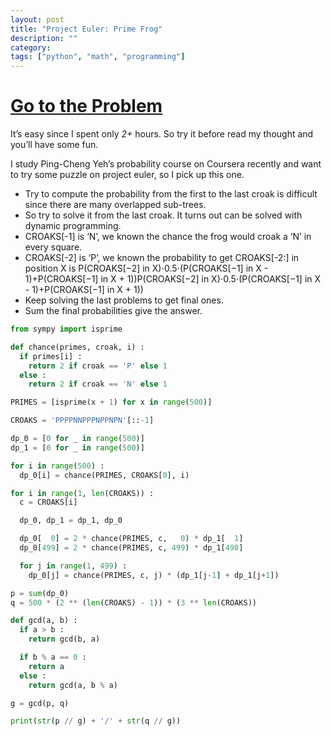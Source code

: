 ```yaml
---
layout: post
title: "Project Euler: Prime Frog"
description: ""
category:
tags: ["python", "math", "programming"]
---
```


# [Go to the Problem](https://projecteuler.net/problem=329)

It’s easy since I spent only *2+* hours. So try it before read my thought and you’ll have some fun.

I study Ping-Cheng Yeh’s probability course on Coursera recently and want to try some puzzle on project euler, so I pick up this one.

* Try to compute the probability from the first to the last croak is difficult since there are many overlapped sub-trees.
* So try to solve it from the last croak. It turns out can be solved with dynamic programming.
* CROAKS[-1] is ‘N’, we known the chance the frog would croak a ‘N’ in every square.
* CROAKS[-2] is ‘P’, we known the probability to get CROAKS[-2:] in position X is P(CROAKS[−2] in X)⋅0.5⋅(P(CROAKS[−1] in X - 1)+P(CROAKS[−1] in X + 1))P(CROAKS[−2] in X)⋅0.5⋅(P(CROAKS[−1] in X - 1)+P(CROAKS[−1] in X + 1))
* Keep solving the last problems to get final ones.
* Sum the final probabilities give the answer.

~~~ python
from sympy import isprime

def chance(primes, croak, i) :
  if primes[i] :
    return 2 if croak == 'P' else 1
  else :
    return 2 if croak == 'N' else 1

PRIMES = [isprime(x + 1) for x in range(500)]

CROAKS = 'PPPPNNPPPNPPNPN'[::-1]

dp_0 = [0 for _ in range(500)]
dp_1 = [0 for _ in range(500)]

for i in range(500) :
  dp_0[i] = chance(PRIMES, CROAKS[0], i)

for i in range(1, len(CROAKS)) :
  c = CROAKS[i]

  dp_0, dp_1 = dp_1, dp_0

  dp_0[  0] = 2 * chance(PRIMES, c,   0) * dp_1[  1]
  dp_0[499] = 2 * chance(PRIMES, c, 499) * dp_1[498]

  for j in range(1, 499) :
    dp_0[j] = chance(PRIMES, c, j) * (dp_1[j-1] + dp_1[j+1])

p = sum(dp_0)
q = 500 * (2 ** (len(CROAKS) - 1)) * (3 ** len(CROAKS))

def gcd(a, b) :
  if a > b :
    return gcd(b, a)

  if b % a == 0 :
    return a
  else :
    return gcd(a, b % a)

g = gcd(p, q)

print(str(p // g) + '/' + str(q // g))
~~~
